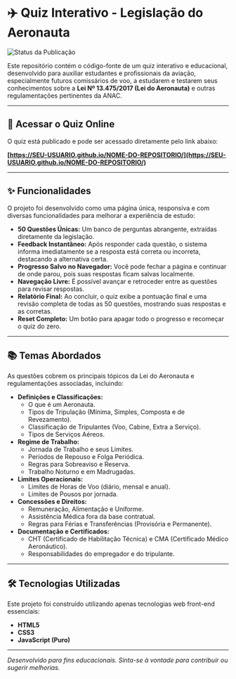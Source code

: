 # ✈️ Quiz Interativo - Legislação do Aeronauta

![Status da Publicação](https://img.shields.io/github/deployments/SEU-USUARIO/NOME-DO-REPOSITORIO/github-pages?label=Status&logo=github&style=for-the-badge)

Este repositório contém o código-fonte de um quiz interativo e educacional, desenvolvido para auxiliar estudantes e profissionais da aviação, especialmente futuros comissários de voo, a estudarem e testarem seus conhecimentos sobre a **Lei Nº 13.475/2017 (Lei do Aeronauta)** e outras regulamentações pertinentes da ANAC.

---

## 🚀 Acessar o Quiz Online

O quiz está publicado e pode ser acessado diretamente pelo link abaixo:

**[https://SEU-USUARIO.github.io/NOME-DO-REPOSITORIO/](https://SEU-USUARIO.github.io/NOME-DO-REPOSITORIO/)**

---

## ✨ Funcionalidades

O projeto foi desenvolvido como uma página única, responsiva e com diversas funcionalidades para melhorar a experiência de estudo:

* **50 Questões Únicas:** Um banco de perguntas abrangente, extraídas diretamente da legislação.
* **Feedback Instantâneo:** Após responder cada questão, o sistema informa imediatamente se a resposta está correta ou incorreta, destacando a alternativa certa.
* **Progresso Salvo no Navegador:** Você pode fechar a página e continuar de onde parou, pois suas respostas ficam salvas localmente.
* **Navegação Livre:** É possível avançar e retroceder entre as questões para revisar respostas.
* **Relatório Final:** Ao concluir, o quiz exibe a pontuação final e uma revisão completa de todas as 50 questões, mostrando suas respostas e as corretas.
* **Reset Completo:** Um botão para apagar todo o progresso e recomeçar o quiz do zero.

---

## 📚 Temas Abordados

As questões cobrem os principais tópicos da Lei do Aeronauta e regulamentações associadas, incluindo:

* **Definições e Classificações:**
    * O que é um Aeronauta.
    * Tipos de Tripulação (Mínima, Simples, Composta e de Revezamento).
    * Classificação de Tripulantes (Voo, Cabine, Extra a Serviço).
    * Tipos de Serviços Aéreos.
* **Regime de Trabalho:**
    * Jornada de Trabalho e seus Limites.
    * Períodos de Repouso e Folga Periódica.
    * Regras para Sobreaviso e Reserva.
    * Trabalho Noturno e em Madrugadas.
* **Limites Operacionais:**
    * Limites de Horas de Voo (diário, mensal e anual).
    * Limites de Pousos por jornada.
* **Concessões e Direitos:**
    * Remuneração, Alimentação e Uniforme.
    * Assistência Médica fora da base contratual.
    * Regras para Férias e Transferências (Provisória e Permanente).
* **Documentação e Certificados:**
    * CHT (Certificado de Habilitação Técnica) e CMA (Certificado Médico Aeronáutico).
    * Responsabilidades do empregador e do tripulante.

---

## 🛠️ Tecnologias Utilizadas

Este projeto foi construído utilizando apenas tecnologias web front-end essenciais:

* **HTML5**
* **CSS3**
* **JavaScript (Puro)**

---

*Desenvolvido para fins educacionais. Sinta-se à vontade para contribuir ou sugerir melhorias.*
